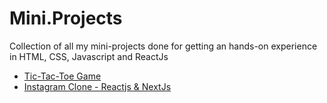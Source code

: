 # Mini.Projects
Collection of all my mini-projects done for getting an hands-on experience in HTML, CSS, Javascript and ReactJs

- [Tic-Tac-Toe Game](https://ruchip16.github.io/csb-hubkw/)
- [Instagram Clone - Reactjs & NextJs](csb-xie9h-lezrysz5z-ruchip16.vercel.app/)
